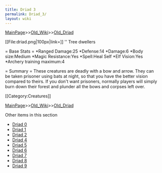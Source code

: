 ```yaml
---
title: Driad 3
permalink: Driad_3/
layout: wiki
---
```


[MainPage](/keeperrl_wiki/ "wikilink")>>[Old_Wiki](/keeperrl_wiki/Old_Wiki "wikilink")>>[Old_Driad](/keeperrl_wiki/Old_Driad "wikilink")

[[File:driad.png|100px|link=]] '' Tree dwellers

= Base Stats =
*Ranged Damage:25
*Defense:14
*Damage:6
*Body size:Medium
*Magic Resistance:Yes
*Spell:Heal Self
*Elf Vision:Yes
*Archery training maximum:4

= Summary =
These creatures are deadly with a bow and arrow. They can be taken prisoner using bats at night, so that you have the better vision compared to theirs. If you don't want prisoners, normally players will simply burn down their forest and plunder all the bows and corpses left over.

[[Category:Creatures]]

[MainPage](/keeperrl_wiki/ "wikilink")>>[Old_Wiki](/keeperrl_wiki/Old_Wiki "wikilink")>>[Old_Driad](/keeperrl_wiki/Old_Driad "wikilink")

Other items in this section
-    [Driad 0](/keeperrl_wiki/Driad_0 "wikilink")
-    [Driad 1](/keeperrl_wiki/Driad_1 "wikilink")
-    [Driad 2](/keeperrl_wiki/Driad_2 "wikilink")
-    [Driad 4](/keeperrl_wiki/Driad_4 "wikilink")
-    [Driad 5](/keeperrl_wiki/Driad_5 "wikilink")
-    [Driad 6](/keeperrl_wiki/Driad_6 "wikilink")
-    [Driad 7](/keeperrl_wiki/Driad_7 "wikilink")
-    [Driad 8](/keeperrl_wiki/Driad_8 "wikilink")
-    [Driad 9](/keeperrl_wiki/Driad_9 "wikilink")
